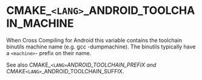   

# CMAKE_```<LANG>```_ANDROID_TOOLCHAIN_MACHINE  
When Cross Compiling for Android this variable contains the
toolchain binutils machine name (e.g. gcc -dumpmachine).  The
binutils typically have a ```<machine>```- prefix on their name.  

See also CMAKE_```<LANG>```_ANDROID_TOOLCHAIN_PREFIX
and CMAKE_```<LANG>```_ANDROID_TOOLCHAIN_SUFFIX.  

